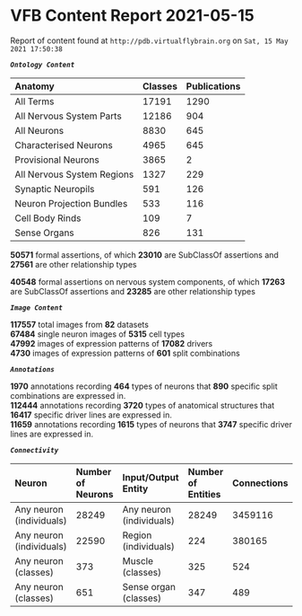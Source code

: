 
VFB Content Report 2021-05-15
=============================


Report of content found at ``http://pdb.virtualflybrain.org`` on ``Sat, 15 May 2021 17:50:38``  
  
***``Ontology Content``***  

|Anatomy|Classes|Publications|
| :--- | :--- | :--- |
|All Terms|17191|1290|
|All Nervous System Parts|12186|904|
|All Neurons|8830|645|
|Characterised Neurons|4965|645|
|Provisional Neurons|3865|2|
|All Nervous System Regions|1327|229|
|Synaptic Neuropils|591|126|
|Neuron Projection Bundles|533|116|
|Cell Body Rinds|109|7|
|Sense Organs|826|131|
  
  
**50571** formal assertions, of which **23010** are SubClassOf assertions and **27561** are other relationship types  
  
**40548** formal assertions on nervous system components, of which **17263** are SubClassOf assertions and **23285** are other relationship types  
  
***``Image Content``***  
  
**117557** total images from **82** datasets  
**67484** single neuron images of **5315** cell types  
**47992** images of expression patterns of **17082** drivers  
**4730** images of expression patterns of **601** split combinations  
  
***``Annotations``***  
  
**1970** annotations recording **464** types of neurons that **890** specific split combinations are expressed in.  
**112444** annotations recording **3720** types of anatomical structures that **16417** specific driver lines are expressed in.  
**11659** annotations recording **1615** types of neurons that **3747** specific driver lines are expressed in.  
  
***``Connectivity``***  

|Neuron|Number of Neurons|Input/Output Entity|Number of Entities|Connections|
| :--- | :--- | :--- | :--- | :--- |
|Any neuron (individuals)|28249|Any neuron (individuals)|28249|3459116|
|Any neuron (individuals)|22590|Region (individuals)|224|380165|
|Any neuron (classes)|373|Muscle (classes)|325|524|
|Any neuron (classes)|651|Sense organ (classes)|347|489|
  
